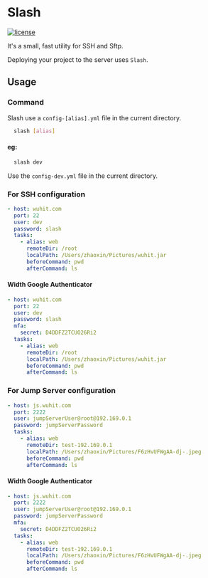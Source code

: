 # Slash
<a href="https://github.com/Rich-Harris/magic-string/blob/main/LICENSE.md">
  <img src="https://github.com/wuhit/slash/blob/main/license.svg" alt="license">
</a>

It's a small, fast utility for SSH and Sftp.

Deploying your project to the server uses `Slash`.

## Usage

### Command

Slash use a `config-[alias].yml` file in the current directory.

```bash
  slash [alias]
```
#### eg:
```bash
  slash dev
```
Use the `config-dev.yml` file in the current directory.


### For SSH configuration

```yaml
- host: wuhit.com
  port: 22
  user: dev
  password: slash
  tasks:
    - alias: web
      remoteDir: /root
      localPath: /Users/zhaoxin/Pictures/wuhit.jar
      beforeCommand: pwd
      afterCommand: ls
```

#### Width Google Authenticator

```yaml
- host: wuhit.com
  port: 22
  user: dev
  password: slash
  mfa:
    secret: D4DDFZ2TCUO26Ri2
  tasks:
    - alias: web
      remoteDir: /root
      localPath: /Users/zhaoxin/Pictures/wuhit.jar
      beforeCommand: pwd
      afterCommand: ls
```


### For Jump Server configuration

```yaml
- host: js.wuhit.com
  port: 2222
  user: jumpServerUser@root@192.169.0.1
  password: jumpServerPassword
  tasks:
    - alias: web
      remoteDir: test-192.169.0.1
      localPath: /Users/zhaoxin/Pictures/F6zHvUFWgAA-dj-.jpeg
      beforeCommand: pwd
      afterCommand: ls
```

#### Width Google Authenticator

```yaml
- host: js.wuhit.com
  port: 2222
  user: jumpServerUser@root@192.169.0.1
  password: jumpServerPassword
  mfa:
    secret: D4DDFZ2TCUO26Ri2
  tasks:
    - alias: web
      remoteDir: test-192.169.0.1
      localPath: /Users/zhaoxin/Pictures/F6zHvUFWgAA-dj-.jpeg
      beforeCommand: pwd
      afterCommand: ls
```
